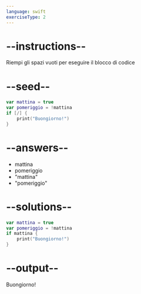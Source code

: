 ```yaml
---
language: swift
exerciseType: 2
---
```


# --instructions--

Riempi gli spazi vuoti per eseguire il blocco di codice

# --seed--

```swift
var mattina = true
var pomeriggio = !mattina
if [/] {
    print("Buongiorno!")
}
```

# --answers--

- mattina
- pomeriggio
- "mattina"
- "pomeriggio"

# --solutions--

```swift
var mattina = true
var pomeriggio = !mattina
if mattina {
    print("Buongiorno!")
}
```

# --output--

Buongiorno!

